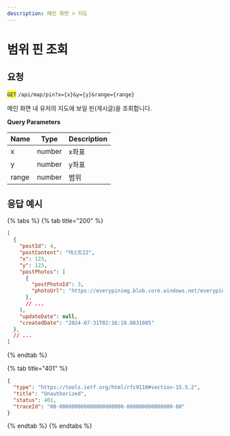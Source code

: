 ```yaml
---
description: 메인 화면 > 지도
---
```


# 범위 핀 조회

## 요청

<mark style="color:blue;">`GET`</mark> `/api/map/pin?x={x}&y={y}&range={range}`

메인 화면 내 유저의 지도에 보일 핀(게시글)을 조회합니다.



**Query Parameters**

| Name  | Type   | Description |
| ----- | ------ | ----------- |
| x     | number | x좌표         |
| y     | number | y좌표         |
| range | number | 범위          |





## 응답 예시

{% tabs %}
{% tab title="200" %}
```json
[
  {
    "postId": 4,
    "postContent": "테스트22",
    "x": 123,
    "y": 123,
    "postPhotos": [
      {
        "postPhotoId": 3,
        "photoUrl": "https://everypinimg.blob.core.windows.net/everypin-image/PostPhoto_3"
      },
      // ...
    ],
    "updateDate": null,
    "createdDate": "2024-07-31T02:16:10.0831085"
  },
  // ...
]
```
{% endtab %}

{% tab title="401" %}
```json
{
  "type": "https://tools.ietf.org/html/rfc9110#section-15.5.2",
  "title": "Unauthorized",
  "status": 401,
  "traceId": "00-000000000000000000000-000000000000000-00"
}
```
{% endtab %}
{% endtabs %}
